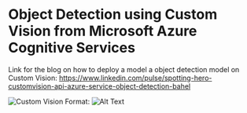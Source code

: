 # Object Detection using Custom Vision from Microsoft Azure Cognitive Services

Link for the blog on how to deploy a model a object detection model on Custom Vision: https://www.linkedin.com/pulse/spotting-hero-customvision-api-azure-service-object-detection-bahel


![Custom Vision](/images/1.png)
Format: ![Alt Text](url)

